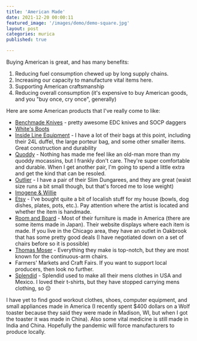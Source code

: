 ```yaml
---
title: 'American Made'
date: 2021-12-20 00:00:11
featured_image: '/images/demo/demo-square.jpg'
layout: post
categories: murica
published: true

---
```


Buying American is great, and has many benefits: 

1. Reducing fuel consumption chewed up by long supply chains.
2. Increasing our capacity to manufacture vital items here.
3. Supporting American craftsmanship
4. Reducing overall consumption (it's expensive to buy American goods, and you "buy once, cry once", generally)

Here are some American products that I've really come to like:

* [Benchmade Knives](https://www.benchmade.com/) - pretty awesome EDC knives and SOCP daggers
* [White's Boots](https://whitesboots.com/)
* [Inside Line Equipment](https://ilequipment.com/) - I have a lot of their bags at this point, including their 24L duffel, the large porteur bag, and some other smaller items.  Great construction and durability
* [Quoddy](https://www.quoddy.com/) - Nothing has made me feel like an old-man more than my quoddy mocassins, but I frankly don't care.  They're super comfortable and durable.  When I get another pair, I'm going to spend a little extra and get the kind that can be resoled.
* [Outlier](https://outlier.nyc/) - I have a pair of their Slim Dungarees, and they are great (waist size runs a bit small though, but that's forced me to lose weight)
* [Imogene & Willie](https://imogeneandwillie.com/)
* [Etsy](https://etsy.com) - I've bought quite a bit of localish stuff for my house (bowls, dog dishes, plates, pots, etc.).  Pay attention where the artist is located and whether the item is handmade.
* [Room and Board](https://www.roomandboard.com/) - Most of their furniture is made in America (there are some items made in Japan).  Their website displays where each item is made.  If you live in the Chicago area, they have an outlet in Oakbrook that has some pretty good deals (I have negotiated down on a set of chairs before so it is possible)
* [Thomas Moser](https://www.thosmoser.com/) - Everything they make is top-notch, but they are most known for the continuous-arm chairs.
* Farmers' Markets and Craft Fairs.  If you want to support local producers, then look no further.  
* [Splendid](https://www.splendid.com) - Splendid used to make all their mens clothes in USA and Mexico.  I loved their t-shirts, but they have stopped carrying mens clothing, so 😔

I have yet to find good workout clothes, shoes, computer equipment, and small appliances made in America (I recently spent $400 dollars on a Wolf toaster because they said they were made in Madison, WI, but when I got the toaster it was made in China).  Also some vital medicine is still made in India and China.  Hopefully the pandemic will force manufacturers to produce locally.

